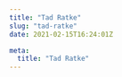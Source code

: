 ```yaml
---
title: "Tad Ratke"
slug: "tad-ratke"
date: 2021-02-15T16:24:01Z

meta:
  title: "Tad Ratke"
---
```



